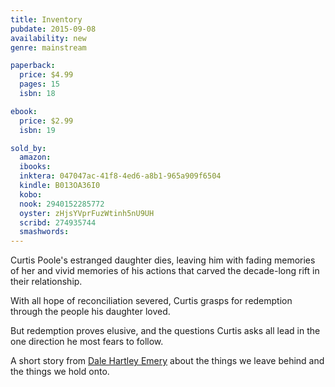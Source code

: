 ```yaml
---
title: Inventory
pubdate: 2015-09-08
availability: new
genre: mainstream

paperback:
  price: $4.99
  pages: 15
  isbn: 18

ebook:
  price: $2.99
  isbn: 19

sold_by:
  amazon:
  ibooks:
  inktera: 047047ac-41f8-4ed6-a8b1-965a909f6504
  kindle: B013OA36I0
  kobo:
  nook: 2940152285772
  oyster: zHjsYVprFuzWtinh5nU9UH
  scribd: 274935744
  smashwords:
---
```


Curtis Poole's estranged daughter dies, leaving him with fading memories of her and vivid memories of his actions that carved the decade-long rift in their relationship.

With all hope of reconciliation severed, Curtis grasps for redemption through the people his daughter loved.

But redemption proves elusive, and the questions Curtis asks all lead in the one direction he most fears to follow.

A short story
from [Dale Hartley Emery](http://dalehartleyemery.com)
about the things we leave behind and the things we hold onto.
